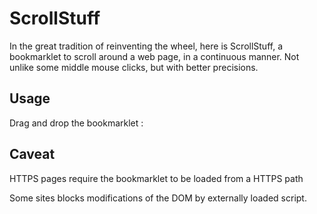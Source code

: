 ScrollStuff
===========

In the great tradition of reinventing the wheel, here is ScrollStuff, a bookmarklet to scroll around a web page, in a continuous manner. Not unlike some middle mouse clicks, but with better precisions.


Usage
-----

Drag and drop the bookmarklet :



Caveat
------

HTTPS pages require the bookmarklet to be loaded from a HTTPS path

Some sites blocks modifications of the DOM by externally loaded script.
